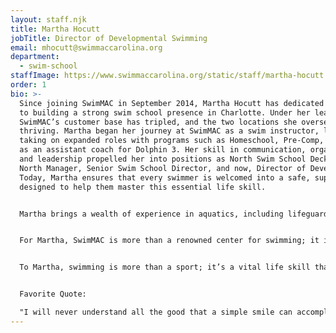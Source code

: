 ```yaml
---
layout: staff.njk
title: Martha Hocutt
jobTitle: Director of Developmental Swimming
email: mhocutt@swimmaccarolina.org
department:
  - swim-school
staffImage: https://www.swimmaccarolina.org/static/staff/martha-hocutt.jpg
order: 1
bio: >-
  Since joining SwimMAC in September 2014, Martha Hocutt has dedicated herself
  to building a strong swim school presence in Charlotte. Under her leadership,
  SwimMAC’s customer base has tripled, and the two locations she oversees are
  thriving. Martha began her journey at SwimMAC as a swim instructor, later
  taking on expanded roles with programs such as Homeschool, Pre-Comp, MAC Fit, and
  as an assistant coach for Dolphin 3. Her skill in communication, organization,
  and leadership propelled her into positions as North Swim School Deck Manager,
  North Manager, Senior Swim School Director, and now, Director of Developmental Swimming.
  Today, Martha ensures that every swimmer is welcomed into a safe, supportive environment
  designed to help them master this essential life skill.


  Martha brings a wealth of experience in aquatics, including lifeguarding at pools, lakes, and water parks, as well as teaching both swimming and in the classroom across the country. She has also served in various volunteer leadership roles, such as Vice President of the PTO and a member of the MOPS leadership team. Martha holds multiple certifications, including as a lifeguard, Chemical Pool Operator (CPO), Level 2 ASCA-certified coach, and Program Director with SwimAmerica. She is also a USMS member and LTS Certified instructor, prioritizing the highest standards of safety across all SwimMAC facilities.


  For Martha, SwimMAC is more than a renowned center for swimming; it is a community built on shared passion and teamwork. Her goal is to nurture this spirit, foster open communication within the team, and expand access to swimming lessons for families of all financial backgrounds. Martha is especially excited about the upcoming opening of a new “skills” pool in our Charlotte location, a project designed to encourage young non-swimmers to take their first steps into the water with SwimMAC.


  To Martha, swimming is more than a sport; it’s a vital life skill that everyone should have the opportunity to learn. Her dedication to swim education is shaped by those who have overcome challenges and by mentors like Kathy McKee, who instilled in her the values of resilience and leadership. Whether you’re new to swimming or getting to know SwimMAC, Martha looks forward to supporting you at every stage of your journey.


  Favorite Quote:

  "I will never understand all the good that a simple smile can accomplish." — Mother Teresa
---
```

